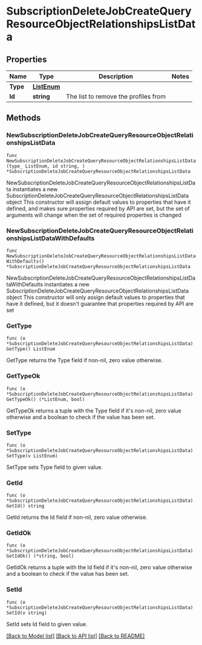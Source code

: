 # SubscriptionDeleteJobCreateQueryResourceObjectRelationshipsListData

## Properties

Name | Type | Description | Notes
------------ | ------------- | ------------- | -------------
**Type** | [**ListEnum**](ListEnum.md) |  | 
**Id** | **string** | The list to remove the profiles from | 

## Methods

### NewSubscriptionDeleteJobCreateQueryResourceObjectRelationshipsListData

`func NewSubscriptionDeleteJobCreateQueryResourceObjectRelationshipsListData(type_ ListEnum, id string, ) *SubscriptionDeleteJobCreateQueryResourceObjectRelationshipsListData`

NewSubscriptionDeleteJobCreateQueryResourceObjectRelationshipsListData instantiates a new SubscriptionDeleteJobCreateQueryResourceObjectRelationshipsListData object
This constructor will assign default values to properties that have it defined,
and makes sure properties required by API are set, but the set of arguments
will change when the set of required properties is changed

### NewSubscriptionDeleteJobCreateQueryResourceObjectRelationshipsListDataWithDefaults

`func NewSubscriptionDeleteJobCreateQueryResourceObjectRelationshipsListDataWithDefaults() *SubscriptionDeleteJobCreateQueryResourceObjectRelationshipsListData`

NewSubscriptionDeleteJobCreateQueryResourceObjectRelationshipsListDataWithDefaults instantiates a new SubscriptionDeleteJobCreateQueryResourceObjectRelationshipsListData object
This constructor will only assign default values to properties that have it defined,
but it doesn't guarantee that properties required by API are set

### GetType

`func (o *SubscriptionDeleteJobCreateQueryResourceObjectRelationshipsListData) GetType() ListEnum`

GetType returns the Type field if non-nil, zero value otherwise.

### GetTypeOk

`func (o *SubscriptionDeleteJobCreateQueryResourceObjectRelationshipsListData) GetTypeOk() (*ListEnum, bool)`

GetTypeOk returns a tuple with the Type field if it's non-nil, zero value otherwise
and a boolean to check if the value has been set.

### SetType

`func (o *SubscriptionDeleteJobCreateQueryResourceObjectRelationshipsListData) SetType(v ListEnum)`

SetType sets Type field to given value.


### GetId

`func (o *SubscriptionDeleteJobCreateQueryResourceObjectRelationshipsListData) GetId() string`

GetId returns the Id field if non-nil, zero value otherwise.

### GetIdOk

`func (o *SubscriptionDeleteJobCreateQueryResourceObjectRelationshipsListData) GetIdOk() (*string, bool)`

GetIdOk returns a tuple with the Id field if it's non-nil, zero value otherwise
and a boolean to check if the value has been set.

### SetId

`func (o *SubscriptionDeleteJobCreateQueryResourceObjectRelationshipsListData) SetId(v string)`

SetId sets Id field to given value.



[[Back to Model list]](../README.md#documentation-for-models) [[Back to API list]](../README.md#documentation-for-api-endpoints) [[Back to README]](../README.md)



